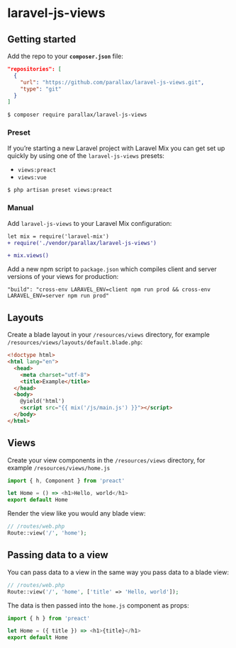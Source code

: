 # laravel-js-views

## Getting started

Add the repo to your **`composer.json`** file:

```json
"repositories": [
  {
    "url": "https://github.com/parallax/laravel-js-views.git",
    "type": "git"
  }
]
```

```
$ composer require parallax/laravel-js-views
```

### Preset

If you’re starting a new Laravel project with Laravel Mix you can get set up quickly by using one of the `laravel-js-views` presets:

- `views:preact`
- `views:vue`

```bash
$ php artisan preset views:preact
```

### Manual

Add `laravel-js-views` to your Laravel Mix configuration:

```diff
let mix = require('laravel-mix')
+ require('./vendor/parallax/laravel-js-views')

+ mix.views()
```

Add a new npm script to `package.json` which compiles client and server versions of your views for production:

```
"build": "cross-env LARAVEL_ENV=client npm run prod && cross-env LARAVEL_ENV=server npm run prod"
```

## Layouts

Create a blade layout in your `/resources/views` directory, for example `/resources/views/layouts/default.blade.php`:

```html
<!doctype html>
<html lang="en">
  <head>
    <meta charset="utf-8">
    <title>Example</title>
  </head>
  <body>
    @yield('html')
    <script src="{{ mix('/js/main.js') }}"></script>
  </body>
</html>
```

## Views

Create your view components in the `/resources/views` directory, for example `/resources/views/home.js`

```js
import { h, Component } from 'preact'

let Home = () => <h1>Hello, world</h1>
export default Home
```

Render the view like you would any blade view:

```php
// /routes/web.php
Route::view('/', 'home');
```

## Passing data to a view

You can pass data to a view in the same way you pass data to a blade view:

```php
// /routes/web.php
Route::view('/', 'home', ['title' => 'Hello, world']);
```

The data is then passed into the `home.js` component as props:

```js
import { h } from 'preact'

let Home = ({ title }) => <h1>{title}</h1>
export default Home
```
